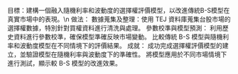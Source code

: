 目標：建構一個融入隨機利率和波動度的選擇權評價模型，以改進傳統B-S模型在真實市場中的表現。\n
做法：
數據蒐集及整理：使用 TEJ 資料庫蒐集台股市場的選擇權數據，特別針對買權資料進行清洗與處理。
參數校準與模型預測：
利用歷史資料進行參數校準，確保模型準確反映市場變動。
比較傳統 B-S 模型與隨機利率和波動度模型在不同情境下的評價結果。
成就：
成功完成選擇權評價模型的建立，並驗證模型在隨機利率與波動度下的準確性。
將模型應用於不同市場情境下進行測試，顯示較 B-S 模型的改進效果。
